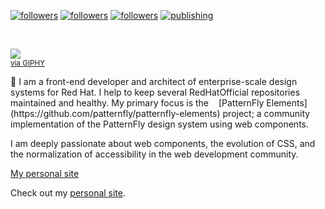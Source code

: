 <p><a href="https://twitter.com/castastrophee">
    <img alt="followers" title="Follow me on Twitter" src="https://img.shields.io/twitter/follow/castastrophee?color=55960c&labelColor=488207&label=Follow&logo=twitter&logoColor=white&style=for-the-badge"/></a>
  <a href="https://github.com/castastrophe">
    <img alt="followers" title="Follow me on GitHub" src="https://img.shields.io/github/followers/castastrophe?color=236ad3&labelColor=1155ba&style=for-the-badge&logo=github&label=Follow"/></a>
  <a href="https://codepen.io/castastrophee/">
    <img alt="followers" title="Follow me on CodePen" src="https://img.shields.io/badge/13-1?color=640464&labelColor=7c007c&style=for-the-badge&logo=codepen&label=Follow"/></a>
<a href="https://medium.com/@castastrophee">
    <img alt="publishing" title="View articles on Medium" src="https://img.shields.io/badge/112-1?color=666&labelColor=444&label=subscribe&logo=medium&logoColor=white&style=for-the-badge"/></a></p>
<br>

<p align="left">
    <a href="https://giphy.com/gifs/moodman-j0kQJxo5mzGYb4EvWK"><img src="https://media.giphy.com/media/j0kQJxo5mzGYb4EvWK/giphy.gif">
        <br><small>via GIPHY</small></a>
    <p align="left">👋 I am a front-end developer and architect of enterprise-scale design systems for Red Hat. I help to keep several RedHatOfficial repositories maintained and healthy. My primary focus is the <img src="https://raw.githubusercontent.com/patternfly/patternfly-elements/master/favicon.ico" height="12" width="12" style="display: inline"/>[PatternFly&nbsp;Elements](https://github.com/patternfly/patternfly-elements) project; a community implementation of the PatternFly design system using web components.</p>
    <p align="left">I am deeply passionate about web components, the evolution of CSS, and the normalization of accessibility in the web development community.</p>
    <p align="left"><a href="http://castastrophe.com/">My personal site</a></p>
</p>

Check out my [personal site](http://castastrophe.com/).

<img src="https://github-readme-stats.vercel.app/api?username=castastrophe&&show_icons=true" alt="" role="presentation" />
